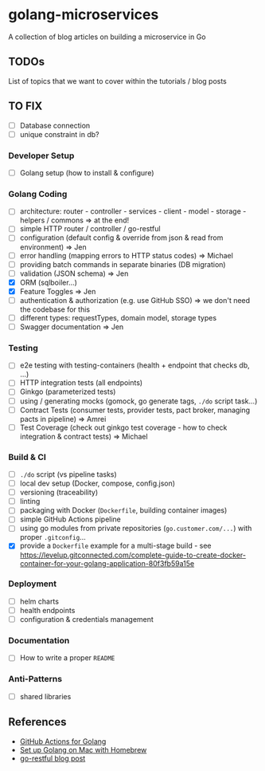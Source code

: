 # golang-microservices

A collection of blog articles on building a microservice in Go

## TODOs

List of topics that we want to cover within the tutorials / blog posts

## TO FIX
- [ ] Database connection
- [ ] unique constraint in db? 

### Developer Setup

- [ ] Golang setup (how to install & configure)

### Golang Coding

- [ ] architecture: router - controller - services - client - model - storage - helpers / commons => at the end! 
- [ ] simple HTTP router / controller / go-restful 
- [ ] configuration (default config & override from json & read from environment) => Jen
- [ ] error handling (mapping errors to HTTP status codes) => Michael
- [ ] providing batch commands in separate binaries (DB migration)
- [ ] validation (JSON schema) => Jen
- [x] ORM (sqlboiler...)
- [X] Feature Toggles => Jen
- [ ] authentication & authorization (e.g. use GitHub SSO) => we don't need the codebase for this
- [ ] different types: requestTypes, domain model, storage types
- [ ] Swagger documentation => Jen

### Testing

- [ ] e2e testing with testing-containers (health + endpoint that checks db, ...)
- [ ] HTTP integration tests (all endpoints)
- [ ] Ginkgo (parameterized tests)
- [ ] using / generating mocks (gomock, go generate tags, `./do` script task...)
- [ ] Contract Tests (consumer tests, provider tests, pact broker, managing pacts in pipeline) => Amrei
- [ ] Test Coverage (check out ginkgo test coverage - how to check integration & contract tests)  => Michael

### Build & CI

- [ ] `./do` script (vs pipeline tasks)
- [ ] local dev setup (Docker, compose, config.json)
- [ ] versioning (traceability)
- [ ] linting
- [ ] packaging with Docker (`Dockerfile`, building container images)
- [ ] simple GitHub Actions pipeline
- [ ] using go modules from private repositories (`go.customer.com/...`) with proper `.gitconfig`...
- [x] provide a `Dockerfile` example for a multi-stage build - see https://levelup.gitconnected.com/complete-guide-to-create-docker-container-for-your-golang-application-80f3fb59a15e

### Deployment

- [ ] helm charts
- [ ] health endpoints
- [ ] configuration & credentials management

### Documentation

- [ ] How to write a proper `README`

### Anti-Patterns

- [ ] shared libraries

## References

* [GitHub Actions for Golang](https://github.com/mvdan/github-actions-golang)
* [Set up Golang on Mac with Homebrew](https://jimkang.medium.com/install-go-on-mac-with-homebrew-5fa421fc55f5)
* [go-restful blog post](http://ernestmicklei.com/2012/11/go-restful-first-working-example/)
